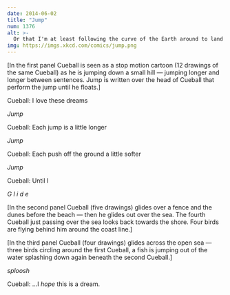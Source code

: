 ```yaml
---
date: 2014-06-02
title: "Jump"
num: 1376
alt: >-
  Or that I'm at least following the curve of the Earth around to land ...
img: https://imgs.xkcd.com/comics/jump.png
---
```

[In the first panel Cueball is seen as a stop motion cartoon (12 drawings of the same Cueball) as he is jumping down a small hill — jumping longer and longer between sentences. Jump is written over the head of Cueball that perform the jump until he floats.]

Cueball: I love these dreams

*Jump*

Cueball: Each jump is a little longer

*Jump*

Cueball: Each push off the ground a little softer

*Jump*

Cueball: Until I

*G l i d e*

[In the second panel Cueball (five drawings) glides over a fence and the dunes before the beach — then he glides out over the sea. The fourth Cueball just passing over the sea looks back towards the shore. Four birds are flying behind him around the coast line.]

[In the third panel Cueball (four drawings) glides across the open sea — three birds circling around the first Cueball, a fish is jumping out of the water splashing down again beneath the second Cueball.]

*sploosh*

Cueball: ...I *hope* this is a dream.